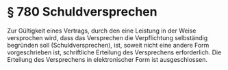 # § 780 Schuldversprechen
Zur Gültigkeit eines Vertrags, durch den eine Leistung in der Weise versprochen wird, dass das Versprechen die Verpflichtung selbständig begründen soll (Schuldversprechen), ist, soweit nicht eine andere Form vorgeschrieben ist, schriftliche Erteilung des Versprechens erforderlich. Die Erteilung des Versprechens in elektronischer Form ist ausgeschlossen.